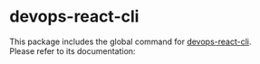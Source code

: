 # devops-react-cli

This package includes the global command for [devops-react-cli](https://github.com/facebook/devops-react-cli).<br>
Please refer to its documentation:
